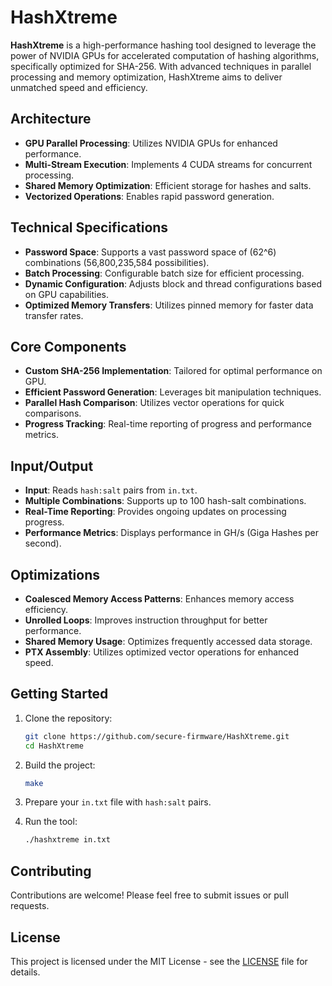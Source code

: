 # HashXtreme

**HashXtreme** is a high-performance hashing tool designed to leverage the power of NVIDIA GPUs for accelerated computation of hashing algorithms, specifically optimized for SHA-256. With advanced techniques in parallel processing and memory optimization, HashXtreme aims to deliver unmatched speed and efficiency.

## Architecture

- **GPU Parallel Processing**: Utilizes NVIDIA GPUs for enhanced performance.
- **Multi-Stream Execution**: Implements 4 CUDA streams for concurrent processing.
- **Shared Memory Optimization**: Efficient storage for hashes and salts.
- **Vectorized Operations**: Enables rapid password generation.

## Technical Specifications

- **Password Space**: Supports a vast password space of \(62^6\) combinations (56,800,235,584 possibilities).
- **Batch Processing**: Configurable batch size for efficient processing.
- **Dynamic Configuration**: Adjusts block and thread configurations based on GPU capabilities.
- **Optimized Memory Transfers**: Utilizes pinned memory for faster data transfer rates.

## Core Components

- **Custom SHA-256 Implementation**: Tailored for optimal performance on GPU.
- **Efficient Password Generation**: Leverages bit manipulation techniques.
- **Parallel Hash Comparison**: Utilizes vector operations for quick comparisons.
- **Progress Tracking**: Real-time reporting of progress and performance metrics.

## Input/Output

- **Input**: Reads `hash:salt` pairs from `in.txt`.
- **Multiple Combinations**: Supports up to 100 hash-salt combinations.
- **Real-Time Reporting**: Provides ongoing updates on processing progress.
- **Performance Metrics**: Displays performance in GH/s (Giga Hashes per second).

## Optimizations

- **Coalesced Memory Access Patterns**: Enhances memory access efficiency.
- **Unrolled Loops**: Improves instruction throughput for better performance.
- **Shared Memory Usage**: Optimizes frequently accessed data storage.
- **PTX Assembly**: Utilizes optimized vector operations for enhanced speed.

## Getting Started

1. Clone the repository:
   ```bash
   git clone https://github.com/secure-firmware/HashXtreme.git
   cd HashXtreme
   ```

2. Build the project:
   ```bash
   make
   ```

3. Prepare your `in.txt` file with `hash:salt` pairs.

4. Run the tool:
   ```bash
   ./hashxtreme in.txt
   ```

## Contributing

Contributions are welcome! Please feel free to submit issues or pull requests.

## License

This project is licensed under the MIT License - see the [LICENSE](LICENSE) file for details.
